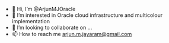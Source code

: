 - 👋 Hi, I’m @ArjunMJOracle
- 👀 I’m interested in Oracle cloud infrastructure and multicolour implementation 
- 💞️ I’m looking to collaborate on ...
- 📫 How to reach me arjun.m.jayaram@gmail.com

<!---
ArjunMJOracle/ArjunMJOracle is a ✨ special ✨ repository because its `README.md` (this file) appears on your GitHub profile.
You can click the Preview link to take a look at your changes.
--->
